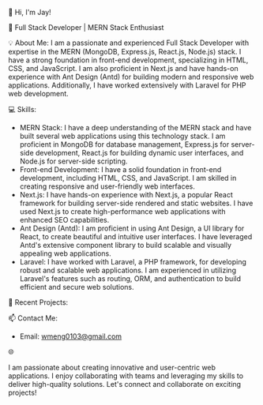 👋 Hi, I'm Jay!

🚀 Full Stack Developer | MERN Stack Enthusiast

💡 About Me:
I am a passionate and experienced Full Stack Developer with expertise in the MERN (MongoDB, Express.js, React.js, Node.js) stack. 
I have a strong foundation in front-end development, specializing in HTML, CSS, and JavaScript. 
I am also proficient in Next.js and have hands-on experience with Ant Design (Antd) for building modern and responsive web applications. Additionally, I have worked extensively with Laravel for PHP web development.

💻 Skills:
- MERN Stack: I have a deep understanding of the MERN stack and have built several web applications using this technology stack. I am proficient in MongoDB for database management, Express.js for server-side development, React.js for building dynamic user interfaces, and Node.js for server-side scripting.
- Front-end Development: I have a solid foundation in front-end development, including HTML, CSS, and JavaScript. I am skilled in creating responsive and user-friendly web interfaces.
- Next.js: I have hands-on experience with Next.js, a popular React framework for building server-side rendered and static websites. I have used Next.js to create high-performance web applications with enhanced SEO capabilities.
- Ant Design (Antd): I am proficient in using Ant Design, a UI library for React, to create beautiful and intuitive user interfaces. I have leveraged Antd's extensive component library to build scalable and visually appealing web applications.
- Laravel: I have worked with Laravel, a PHP framework, for developing robust and scalable web applications. I am experienced in utilizing Laravel's features such as routing, ORM, and authentication to build efficient and secure web solutions.

🌟 Recent Projects:

📫 Contact Me:
- Email: wmeng0103@gmail.com

🌐 

I am passionate about creating innovative and user-centric web applications. I enjoy collaborating with teams and leveraging my skills to deliver high-quality solutions. Let's connect and collaborate on exciting projects!

